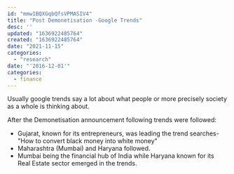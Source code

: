 ```yaml
---
id: "mmw1BQXGqbQfsVPMASIV4"
title: "Post Demonetisation -Google Trends"
desc: ''
updated: "1636922485764"
created: "1636922485764"
date: "2021-11-15"
categories: 
  - "research"
date: "'2016-12-01'"
categories:
  - finance
---
```


Usually google trends say a lot about what people or more precisely society as a whole is thinking about.

After the Demonetisation announcement following trends were followed:

- Gujarat, known for its entrepreneurs, was leading the trend searches- "How to convert black money into white money"
- Maharashtra (Mumbai) and Haryana followed.
- Mumbai being the financial hub of India while Haryana known for its Real Estate sector emerged in the trends.
